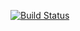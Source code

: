 [![Build Status](https://travis-ci.org/SDEverton/integracao.svg?branch=master)](https://travis-ci.org/SDEverton/integracao)
